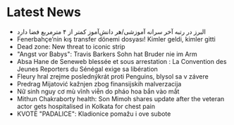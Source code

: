# Latest News
-  البرز در رتبه آخر سرانه آموزشی/هر دانش‌آموز کمتر از ۴ مترمربع فضا دارد
-  Fenerbahçe’nin kış transfer dönemi dosyası! Kimler geldi, kimler gitti
-  Dead zone: New threat to iconic strip
-  "Angst vor Babys": Travis Barkers Sohn hat Bruder nie im Arm
-  Absa Hane de Seneweb blessée et sous arrestation : La Convention des Jeunes Reporters du Sénégal exige sa libération
-  Fleury hral zrejme poslednýkrát proti Penguins, blysol sa v závere
-  Predrag Mijatović kažnjen zbog finansijskih malverzacija
-  Nữ sinh nguy cơ mù vĩnh viễn do pháo hoa bắn vào mắt
-  Mithun Chakraborty health: Son Mimoh shares update after the veteran actor gets hospitalised in Kolkata for chest pain
-  KVOTE "PADALICE": Kladionice pomažu i ove subote
